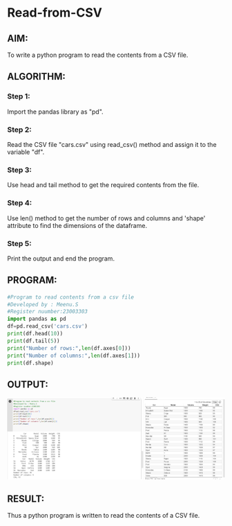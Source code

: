 # Read-from-CSV

## AIM:
To write a python program to read the contents from a CSV file.

## ALGORITHM:
### Step 1:
Import the pandas library as "pd".
### Step 2:
Read the CSV file "cars.csv" using read_csv() method and assign it to the variable "df".
### Step 3:
Use head and tail method to get the required contents from the file.
### Step 4:
Use len() method to get the number of rows and columns and 'shape' attribute to find the dimensions of the dataframe.
### Step 5:
Print the output and end the program.

## PROGRAM:
~~~python
#Program to read contents from a csv file
#Developed by : Meenu.S
#Register nuumber:23003303
import pandas as pd
df=pd.read_csv('cars.csv')
print(df.head(10))
print(df.tail(5))
print("Number of rows:",len(df.axes[0]))
print("Number of columns:",len(df.axes[1]))
print(df.shape)

~~~
## OUTPUT:
![Alt text](<exp-6 py.png>)

## RESULT:
Thus a python program is written to read the contents of a CSV file.
